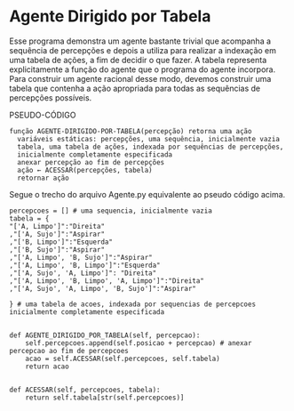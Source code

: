 # Agente Dirigido por Tabela


Esse programa demonstra um agente bastante trivial que acompanha a sequência de percepções e depois a utiliza para realizar a indexação em uma tabela de
ações, a fim de decidir o que fazer. A tabela representa explicitamente a função do agente que o programa do agente incorpora. Para construir um agente racional desse modo, devemos construir uma tabela que contenha a ação apropriada para todas as sequências de percepções possíveis.

PSEUDO-CÓDIGO

```
função AGENTE-DIRIGIDO-POR-TABELA(percepção) retorna uma ação
  variáveis estáticas: percepções, uma sequência, inicialmente vazia
  tabela, uma tabela de ações, indexada por sequências de percepções,
  inicialmente completamente especificada
  anexar percepção ao fim de percepções
  ação ← ACESSAR(percepções, tabela)
  retornar ação
 ```

Segue o trecho do arquivo Agente.py equivalente ao pseudo código acima.

```
percepcoes = [] # uma sequencia, inicialmente vazia
tabela = {
"['A, Limpo']":"Direita"
,"['A, Sujo']":"Aspirar"
,"['B, Limpo']":"Esquerda"
,"['B, Sujo']":"Aspirar"
,"['A, Limpo', 'B, Sujo']":"Aspirar"
,"['A, Limpo', 'B, Limpo']":"Esquerda"
,"['A, Sujo', 'A, Limpo']": "Direita"
,"['A, Limpo', 'B, Limpo', 'A, Limpo']":"Direita"
,"['A, Sujo', 'A, Limpo', 'B, Sujo']":"Aspirar"

} # uma tabela de acoes, indexada por sequencias de percepcoes inicialmente completamente especificada


def AGENTE_DIRIGIDO_POR_TABELA(self, percepcao):
    self.percepcoes.append(self.posicao + percepcao) # anexar percepcao ao fim de percepcoes
    acao = self.ACESSAR(self.percepcoes, self.tabela)
    return acao


def ACESSAR(self, percepcoes, tabela):
    return self.tabela[str(self.percepcoes)]
        
```
        
